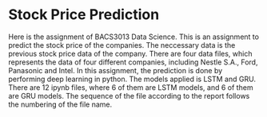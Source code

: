 # Stock Price Prediction
Here is the assignment of BACS3013 Data Science. This is an assignment to predict the stock price of the companies. The neccessary data is the previous stock price data of the company. There are four data files, which represents the data of four different companies, including Nestle S.A., Ford, Panasonic and Intel. In this assignment, the prediction is done by performing deep learning in python. The models applied is LSTM and GRU. There are 12 ipynb files, where 6 of them are LSTM models, and 6 of them are GRU models. The sequence of the file according to the report follows the numbering of the file name.
